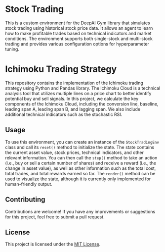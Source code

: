 # Stock Trading

This is a custom environment for the DeepAI Gym library that simulates stock trading using historical stock price data. It allows an agent to learn how to make profitable trades based on technical indicators and market conditions. The environment supports both single-stock and multi-stock trading and provides various configuration options for hyperparameter tuning.

# Ichimoku Trading Strategy

This repository contains the implementation of the Ichimoku trading strategy using Python and Pandas library. The Ichimoku Cloud is a technical analysis tool that utilizes multiple lines on a price chart to better identify potential buy and sell signals. In this project, we calculate the key components of the Ichimoku Cloud, including the conversion line, baseline, leading span A, leading span B, and lagging span. We also include additional technical indicators such as the stochastic RSI.

## Usage

To use this environment, you can create an instance of the `StockTradingEnv` class and call its `reset()` method to initialize the state. The state contains the current asset value, stock prices, technical indicators, and other relevant information. You can then call the `step()` method to take an action (i.e., buy or sell a certain number of shares) and receive a reward (i.e., the change in asset value), as well as other information such as the total cost, total trades, and total rewards earned so far. The `render()` method can be used to visualize the state, although it is currently only implemented for human-friendly output.

## Contributing

Contributions are welcome! If you have any improvements or suggestions for this project, feel free to submit a pull request.

## License

This project is licensed under the [MIT License](LICENSE).
